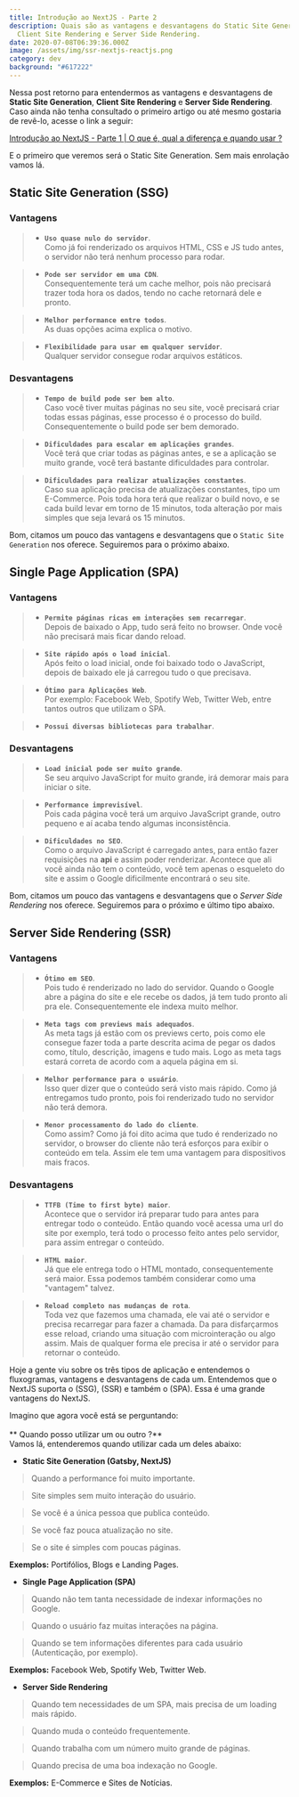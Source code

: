 ```yaml
---
title: Introdução ao NextJS - Parte 2
description: Quais são as vantagens e desvantagens do Static Site Generation,
  Client Site Rendering e Server Side Rendering.
date: 2020-07-08T06:39:36.000Z
image: /assets/img/ssr-nextjs-reactjs.png
category: dev
background: "#617222"
---
```

Nessa post retorno para entendermos as vantagens e desvantagens de **Static Site Generation**, **Client Site Rendering** e **Server Side Rendering**. Caso ainda não tenha consultado o primeiro artigo ou até mesmo gostaria de revê-lo, acesse o link a seguir:<br/>

[Introdução ao NextJS - Parte 1 | O que é, qual a diferença e quando usar ?](https://pabloferreira.netlify.app/introducao-ao-nextjs-parte-1/)

E o primeiro que veremos será o Static Site Generation. Sem mais enrolação vamos lá.

## Static Site Generation (SSG)

### Vantagens

> - **`Uso quase nulo do servidor`**.<br/>
Como já foi renderizado os arquivos HTML, CSS e JS tudo antes, o servidor não terá nenhum processo para rodar.

> - **`Pode ser servidor em uma CDN`**.<br/>
Consequentemente terá um cache melhor, pois não precisará trazer toda hora os dados, tendo no cache retornará dele e pronto.

> - **`Melhor performance entre todos`**.<br/>
As duas opções acima explica o motivo.

> - **`Flexibilidade para usar em qualquer servidor`**.<br/>
Qualquer servidor consegue rodar arquivos estáticos.

### Desvantagens

> - **`Tempo de build pode ser bem alto`**.<br/>
Caso você tiver muitas páginas no seu site, você precisará criar todas essas páginas, esse processo é o processo do build. Consequentemente o build pode ser bem demorado.

> - **`Dificuldades para escalar em aplicações grandes`**.<br/>
Você terá que criar todas as páginas antes, e se a aplicação se muito grande, você terá bastante dificuldades para controlar.

> - **`Dificuldades para realizar atualizações constantes`**.<br/>
Caso sua aplicação precisa de atualizações constantes, tipo um E-Commerce. Pois toda hora terá que realizar o build novo, e se cada build levar em torno de 15 minutos, toda alteração por mais simples que seja levará os 15 minutos.

Bom, citamos um pouco das vantagens e desvantagens que o `Static Site Generation` nos oferece. Seguiremos para o próximo abaixo.

## Single Page Application (SPA)

### Vantagens

> - **`Permite páginas ricas em interações sem recarregar`**.<br/>
Depois de baixado o App, tudo será feito no browser. Onde você não precisará mais ficar dando reload.

> - **`Site rápido após o load inicial`**.<br/>
Após feito o load inicial, onde foi baixado todo o JavaScript, depois de baixado ele já carregou tudo o que precisava.

> - **`Ótimo para Aplicações Web`**.<br/>
Por exemplo: Facebook Web, Spotify Web, Twitter Web, entre tantos outros que utilizam o SPA.

> - **`Possui diversas bibliotecas para trabalhar`**.

### Desvantagens

> - **`Load inicial pode ser muito grande`**.<br/>
Se seu arquivo JavaScript for muito grande, irá demorar mais para iniciar o site.

> - **`Performance imprevisível`**.<br/>
Pois cada página você terá um arquivo JavaScript grande, outro pequeno e aí acaba tendo algumas inconsistência.

> - **`Dificuldades no SEO`**.<br/>
Como o arquivo JavaScript é carregado antes, para então fazer requisições na **api** e assim poder renderizar. Acontece que ali você ainda não tem o conteúdo, você tem apenas o esqueleto do site e assim o Google dificilmente encontrará o seu site.

Bom, citamos um pouco das vantagens e desvantagens que o *Server Side Rendering* nos oferece. Seguiremos para o próximo e último tipo abaixo.

## Server Side Rendering (SSR)

### Vantagens

> - **`Ótimo em SEO`**.<br/>
Pois tudo é renderizado no lado do servidor. Quando o Google abre a página do site e ele recebe os dados, já tem tudo pronto ali pra ele. Consequentemente ele indexa muito melhor.

> - **`Meta tags com previews mais adequados`**.<br/>
As meta tags já estão com os previews certo, pois como ele consegue fazer toda a parte descrita acima de pegar os dados como, título, descrição, imagens e tudo mais. Logo as meta tags estará correta de acordo com a aquela página em si.

> - **`Melhor performance para o usuário`**.<br/>
Isso quer dizer que o conteúdo será visto mais rápido. Como já entregamos tudo pronto, pois foi renderizado tudo no servidor não terá demora.

> - **`Menor processamento do lado do cliente`**.<br/>
Como assim? Como já foi dito acima que tudo é renderizado no servidor, o browser do cliente não terá esforços para exibir o conteúdo em tela. Assim ele tem uma vantagem para dispositivos mais fracos.

### Desvantagens

> - **`TTFB (Time to first byte) maior`**.<br/>
Acontece que o servidor irá preparar tudo para antes para entregar todo o conteúdo. Então quando você acessa uma url do site por exemplo, terá todo o processo feito antes pelo servidor, para assim entregar o conteúdo.

> - **`HTML maior`**.<br/>
Já que ele entrega todo o HTML montado, consequentemente será maior. Essa podemos também considerar como uma "vantagem" talvez.

> - **`Reload completo nas mudanças de rota`**.<br/>
Toda vez que fazemos uma chamada, ele vai até o servidor e precisa recarregar para fazer a chamada. Da para disfarçarmos esse reload, criando uma situação com microinteração ou algo assim. Mais de qualquer forma ele precisa ir até o servidor para retornar o conteúdo.

Hoje a gente viu sobre os três tipos de aplicação e entendemos o fluxogramas, vantagens e desvantagens de cada um. Entendemos que o NextJS suporta o (SSG), (SSR) e também o (SPA). Essa é uma grande vantagens do NextJS.

Imagino que agora você está se perguntando:<br/><br/>**
Quando posso utilizar um ou outro ?**<br/>
Vamos lá, entenderemos quando utilizar cada um deles abaixo:

- **Static Site Generation (Gatsby, NextJS)**

> Quando a performance foi muito importante.

> Site simples sem muito interação do usuário.

> Se você é a única pessoa que publica conteúdo.

> Se você faz pouca atualização no site.

> Se o site é simples com poucas páginas.

**Exemplos:** Portifólios, Blogs e Landing Pages.

- **Single Page Application (SPA)**

> Quando não tem tanta necessidade de indexar informações no Google.

> Quando o usuário faz muitas interações na página.

> Quando se tem informações diferentes para cada usuário (Autenticação, por exemplo).

**Exemplos:** Facebook Web, Spotify Web, Twitter Web.

- **Server Side Rendering**

> Quando tem necessidades de um SPA, mais precisa de um loading mais rápido.

> Quando muda o conteúdo frequentemente.

> Quando trabalha com um número muito grande de páginas.

> Quando precisa de uma boa indexação no Google.

**Exemplos:** E-Commerce e Sites de Notícias.
